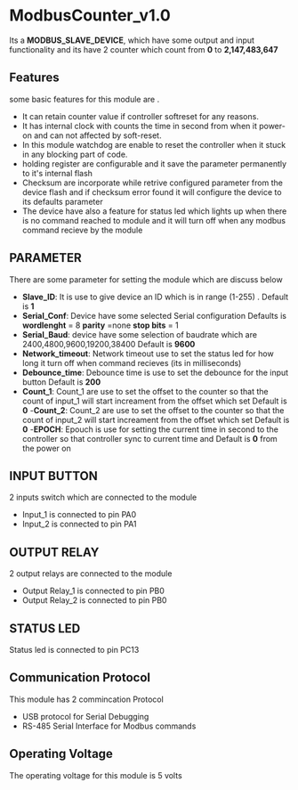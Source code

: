 # ModbusCounter_v1.0

Its a **MODBUS_SLAVE_DEVICE**, which have some output and input functionality and its have 2 counter which count from **0** to **2,147,483,647** 

## Features

some basic features for this module are . 
- It can retain counter value if controller softreset for any reasons.
- It has internal clock with counts the time in second from when it power-on and can not affected by soft-reset.
- In this module watchdog are enable to reset the controller when it stuck in any blocking part of code.
- holding register are configurable and it save the parameter permanently to it's internal flash
- Checksum are incorporate while retrive configured parameter from the device flash and if checksum error found it will configure the device to its defaults parameter
- The device have also a feature for status led which lights up when there is no command reached to module and it will turn off when any modbus command recieve by the module 

## PARAMETER
There are some parameter for setting the module which are discuss below
- **Slave_ID**: It is use to give device an ID which is in range (1-255) . Default is **1**
- **Serial_Conf**:  Device have some selected Serial configuration Defaults 
is **wordlenght** = 8 **parity** =none  **stop bits** = 1
- **Serial_Baud**:  device have some selection of baudrate which are 2400,4800,9600,19200,38400 Default is **9600**
- **Network_timeout**:  Network timeout use to set the status led for how long it turn off when command recieves (its in milliseconds)
- **Debounce_time**:  Debounce time is use to set the debounce for the input button Default is **200**
- **Count_1**:  Count_1 are use to set the offset to the counter so that the count of input_1 will start increament from the offset which set  Default is **0**
-**Count_2**:  Count_2 are use to set the offset to the counter so that the count of input_2 will start increament from the offset which set  Default is **0**
-**EPOCH**:  Epouch is use for setting the current time in second to the controller so that controller sync to current time and Default is **0** from the power on 
## INPUT BUTTON

2 inputs switch which are connected to the module
- Input_1 is connected to pin PA0
- Input_2 is connected to pin PA1

## OUTPUT RELAY

2 output relays are connected to the module
- Output Relay_1 is connected to pin PB0
- Output Relay_2 is connected to pin PB0

## STATUS LED

Status led is connected to pin PC13

## Communication Protocol

This module has 2 commincation Protocol 
- USB protocol for Serial Debugging
- RS-485 Serial Interface for Modbus commands

## Operating Voltage

The operating voltage for this module is 5 volts
